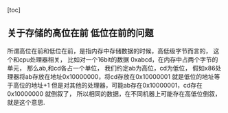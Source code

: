 [toc]



## 关于存储的高位在前 低位在前的问题

所谓高位在前和低位在前，是指内存中存储数据的时候，高低级字节而言的，
这个和cpu处理器相关，
比如对一个16bit的数据
0xabcd，在内存中占两个字节的单元，
那么ab,和cd各占一个单位，
我们约定ab为高位，cd为低位，
假如x86处理器将ab存放在地址0x10000000，将cd存放在0x10000001
就是低位的地址等于高位的地址+1
但是对其他的处理器，可能ab存在0x10000001，cd存在0x10000000
就倒叙了，
所以相同的数据，在不同机器上可能存在高低位倒叙，就是这个意思.


